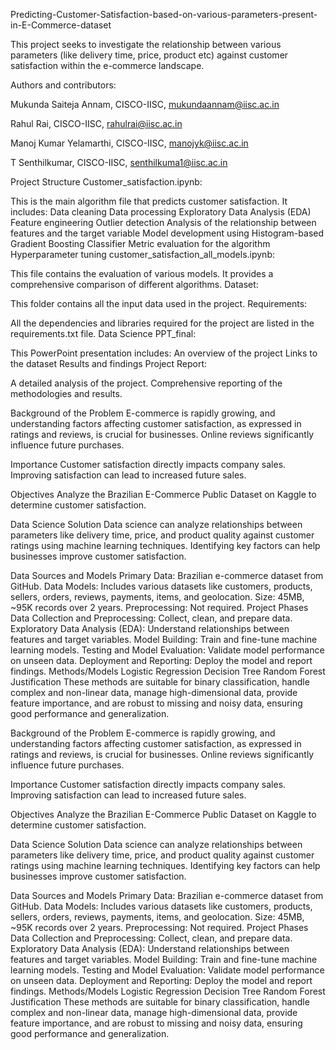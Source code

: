 Predicting-Customer-Satisfaction-based-on-various-parameters-present-in-E-Commerce-dataset

This project seeks to investigate the relationship between various parameters (like delivery time, price, product etc) against customer satisfaction within the e-commerce landscape.

Authors and contributors:

Mukunda Saiteja Annam, CISCO-IISC, mukundaannam@iisc.ac.in

Rahul Rai, CISCO-IISC, rahulrai@iisc.ac.in 

Manoj Kumar Yelamarthi, CISCO-IISC, manojyk@iisc.ac.in 

T Senthilkumar, CISCO-IISC, senthilkuma1@iisc.ac.in 


Project Structure
Customer_satisfaction.ipynb:

This is the main algorithm file that predicts customer satisfaction.
It includes:
Data cleaning
Data processing
Exploratory Data Analysis (EDA)
Feature engineering
Outlier detection
Analysis of the relationship between features and the target variable
Model development using Histogram-based Gradient Boosting Classifier
Metric evaluation for the algorithm
Hyperparameter tuning
customer_satisfaction_all_models.ipynb:

This file contains the evaluation of various models.
It provides a comprehensive comparison of different algorithms.
Dataset:

This folder contains all the input data used in the project.
Requirements:

All the dependencies and libraries required for the project are listed in the requirements.txt file.
Data Science PPT_final:

This PowerPoint presentation includes:
An overview of the project
Links to the dataset
Results and findings
Project Report:

A detailed analysis of the project.
Comprehensive reporting of the methodologies and results.


Background of the Problem
E-commerce is rapidly growing, and understanding factors affecting customer satisfaction, as expressed in ratings and reviews, is crucial for businesses. Online reviews significantly influence future purchases.

Importance
Customer satisfaction directly impacts company sales. Improving satisfaction can lead to increased future sales.

Objectives
Analyze the Brazilian E-Commerce Public Dataset on Kaggle to determine customer satisfaction.

Data Science Solution
Data science can analyze relationships between parameters like delivery time, price, and product quality against customer ratings using machine learning techniques. Identifying key factors can help businesses improve customer satisfaction.

Data Sources and Models
Primary Data: Brazilian e-commerce dataset from GitHub.
Data Models: Includes various datasets like customers, products, sellers, orders, reviews, payments, items, and geolocation.
Size: 45MB, ~95K records over 2 years.
Preprocessing: Not required.
Project Phases
Data Collection and Preprocessing: Collect, clean, and prepare data.
Exploratory Data Analysis (EDA): Understand relationships between features and target variables.
Model Building: Train and fine-tune machine learning models.
Testing and Model Evaluation: Validate model performance on unseen data.
Deployment and Reporting: Deploy the model and report findings.
Methods/Models
Logistic Regression
Decision Tree
Random Forest
Justification
These methods are suitable for binary classification, handle complex and non-linear data, manage high-dimensional data, provide feature importance, and are robust to missing and noisy data, ensuring good performance and generalization.


Background of the Problem
E-commerce is rapidly growing, and understanding factors affecting customer satisfaction, as expressed in ratings and reviews, is crucial for businesses. Online reviews significantly influence future purchases.

Importance
Customer satisfaction directly impacts company sales. Improving satisfaction can lead to increased future sales.

Objectives
Analyze the Brazilian E-Commerce Public Dataset on Kaggle to determine customer satisfaction.

Data Science Solution
Data science can analyze relationships between parameters like delivery time, price, and product quality against customer ratings using machine learning techniques. Identifying key factors can help businesses improve customer satisfaction.

Data Sources and Models
Primary Data: Brazilian e-commerce dataset from GitHub.
Data Models: Includes various datasets like customers, products, sellers, orders, reviews, payments, items, and geolocation.
Size: 45MB, ~95K records over 2 years.
Preprocessing: Not required.
Project Phases
Data Collection and Preprocessing: Collect, clean, and prepare data.
Exploratory Data Analysis (EDA): Understand relationships between features and target variables.
Model Building: Train and fine-tune machine learning models.
Testing and Model Evaluation: Validate model performance on unseen data.
Deployment and Reporting: Deploy the model and report findings.
Methods/Models
Logistic Regression
Decision Tree
Random Forest
Justification
These methods are suitable for binary classification, handle complex and non-linear data, manage high-dimensional data, provide feature importance, and are robust to missing and noisy data, ensuring good performance and generalization.




